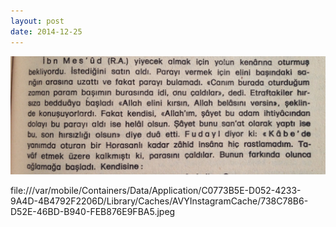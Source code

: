 ```yaml
---
layout: post
date: 2014-12-25
---
```


![](/images/tumblr_nh4l4skgip1u3gx2to1_1280.jpg)

file:///var/mobile/Containers/Data/Application/C0773B5E-D052-4233-9A4D-4B4792F2206D/Library/Caches/AVYInstagramCache/738C78B6-D52E-46BD-B940-FEB876E9FBA5.jpeg
